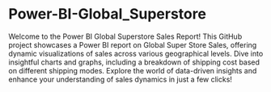 # Power-BI-Global_Superstore

Welcome to the Power BI Global Superstore Sales Report! This GitHub project showcases a Power BI report on Global Super Store Sales, offering dynamic visualizations of sales across various geographical levels. Dive into insightful charts and graphs, including a breakdown of shipping cost based on different shipping modes. Explore the world of data-driven insights and enhance your understanding of sales dynamics in just a few clicks! 
